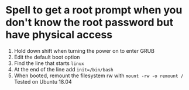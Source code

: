  # Spell to get a root prompt when you don't know the root password but have physical access
 1. Hold down shift when turning the power on to enter GRUB
 2. Edit the default boot option
 3. Find the line that starts `linux`
 4. At the end of the line add `init=/bin/bash`
 5. When booted, remount the filesystem rw with `mount -rw -o remount /`
Tested on Ubuntu 18.04
